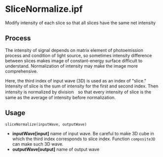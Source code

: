 # SliceNormalize.ipf
Modify intensity of each slice so that all slices have the same net intensity

## Process
The intensity of signal depends on matrix element of photoemission process and condition of light source, so sometimes intensity difference between slices makes image of constant-energy surface difficult to understand. Normalization of intensity may make the image more comprehensive.

Here, the third index of input wave (3D) is used as an index of "slice." Intensity of slice is the sum of intensity for the first and second index. Then intensity is normalized by division　so that every intensity of slice is the same as the average of intensity before normalization.

## Usage
```
sliceNormalize(inputWave, outputWave)
```
- **inputWave[input]** name of input wave. Be careful to make 3D cube in which the third index corresponds to slice index. Function ```composite3D``` can make such 3D wave.
- **outputWave[output]** name of output wave
